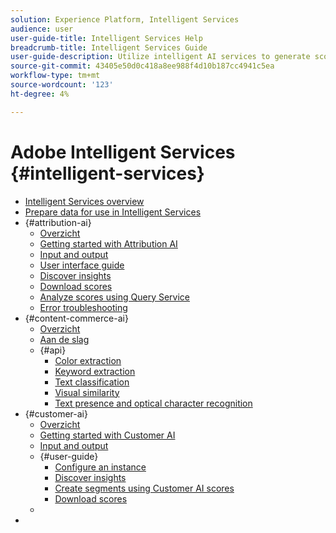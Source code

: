 ```yaml
---
solution: Experience Platform, Intelligent Services
audience: user
user-guide-title: Intelligent Services Help
breadcrumb-title: Intelligent Services Guide
user-guide-description: Utilize intelligent AI services to generate scores, discover insights, and create segments from your marketing events data.
source-git-commit: 43405e50d0c418a8ee988f4d10b187cc4941c5ea
workflow-type: tm+mt
source-wordcount: '123'
ht-degree: 4%

---
```



# Adobe Intelligent Services {#intelligent-services}

- [Intelligent Services overview](home.md)
- [Prepare data for use in Intelligent Services](data-preparation.md)
- {#attribution-ai}
   - [Overzicht](attribution-ai/overview.md)
   - [Getting started with Attribution AI](attribution-ai/getting-started.md)
   - [Input and output](attribution-ai/input-output.md)
   - [User interface guide](attribution-ai/user-guide.md)
   - [Discover insights](attribution-ai/discover-insights.md)
   - [Download scores](attribution-ai/download-scores.md)
   - [Analyze scores using Query Service](attribution-ai/aai-query-service.md)
   - [Error troubleshooting](attribution-ai/troubleshooting.md)
- {#content-commerce-ai}
   - [Overzicht](content-commerce-ai/overview.md)
   - [Aan de slag](content-commerce-ai/getting-started.md)
   - {#api}
      - [Color extraction](content-commerce-ai/api/color-extraction.md)
      - [Keyword extraction](content-commerce-ai/api/keyword-extraction.md)
      - [Text classification](content-commerce-ai/api/text-classification.md)
      - [Visual similarity](content-commerce-ai/api/visual-similarity.md)
      - [Text presence and optical character recognition](content-commerce-ai/api/optical-character-recognition.md)
- {#customer-ai}
   - [Overzicht](customer-ai/overview.md)
   - [Getting started with Customer AI](customer-ai/getting-started.md)
   - [Input and output](customer-ai/input-output.md)
   - {#user-guide}
      - [Configure an instance](customer-ai/user-guide/configure.md)
      - [Discover insights](customer-ai/user-guide/discover-insights.md)
      - [Create segments using Customer AI scores](customer-ai/user-guide/create-segment.md)
      - [Download scores](customer-ai/user-guide/download-scores.md)
   - [](customer-ai/troubleshooting.md)
- [](https://www.adobe.com/go/platform-release-notes-en)
